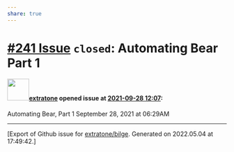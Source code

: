 ```yaml
---
share: true
---
```

# [\#241 Issue](https://github.com/extratone/bilge/issues/241) `closed`: Automating Bear Part 1

#### <img src="https://avatars.githubusercontent.com/u/43663476?u=5047287ff0b8c3ce7f7e5858d204c9b3e57d8e44&v=4" width="50">[extratone](https://github.com/extratone) opened issue at [2021-09-28 12:07](https://github.com/extratone/bilge/issues/241):

Automating Bear, Part 1 September 28, 2021 at 06:29AM




-------------------------------------------------------------------------------



[Export of Github issue for [extratone/bilge](https://github.com/extratone/bilge). Generated on 2022.05.04 at 17:49:42.]
